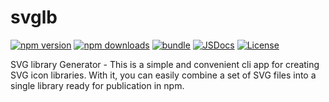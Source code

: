 # svglb

[![npm version][npm-version-src]][npm-version-href]
[![npm downloads][npm-downloads-src]][npm-downloads-href]
[![bundle][bundle-src]][bundle-href]
[![JSDocs][jsdocs-src]][jsdocs-href]
[![License][license-src]][license-href]

SVG library Generator - This is a simple and convenient cli app for creating SVG icon libraries. With it, you can easily combine a set of SVG files into a single library ready for publication in npm.

<!-- Badges -->

[npm-version-src]: https://img.shields.io/npm/v/svglb?style=flat&colorA=080f12&colorB=1fa669
[npm-version-href]: https://npmjs.com/package/svglb
[npm-downloads-src]: https://img.shields.io/npm/dm/svglb?style=flat&colorA=080f12&colorB=1fa669
[npm-downloads-href]: https://npmjs.com/package/svglb
[bundle-src]: https://img.shields.io/bundlephobia/minzip/svglb?style=flat&colorA=080f12&colorB=1fa669&label=minzip
[bundle-href]: https://bundlephobia.com/result?p=svglb
[license-src]: https://img.shields.io/github/license/antfu/svglb.svg?style=flat&colorA=080f12&colorB=1fa669
[license-href]: https://github.com/antfu/svglb/blob/main/LICENSE
[jsdocs-src]: https://img.shields.io/badge/jsdocs-reference-080f12?style=flat&colorA=080f12&colorB=1fa669
[jsdocs-href]: https://www.jsdocs.io/package/svglb
